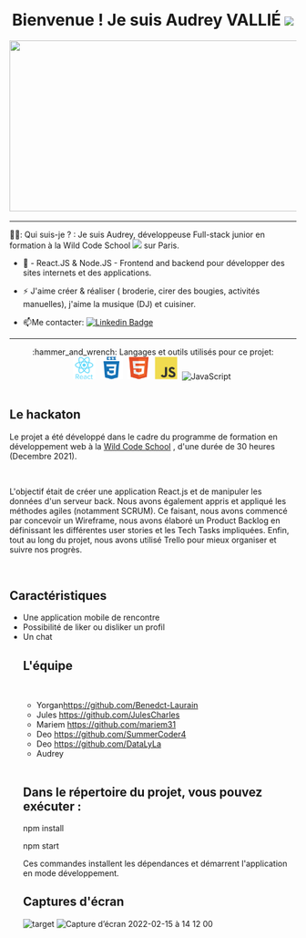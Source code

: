 
<header><link rel="stylesheet" href="https://cdn.jsdelivr.net/gh/devicons/devicon@v2.14.0/devicon.min.css"></header>

<div align="center">
 <h1>
 Bienvenue ! Je suis Audrey VALLIÉ
 <img src="https://media.giphy.com/media/hvRJCLFzcasrR4ia7z/giphy.gif" width="30px"/>
</h1>
</div>

                                                                                                                                
                                                                                                                  
<div align="center">
  <img src="https://media.giphy.com/media/mUtfRO0EkV7fZyTs0G/giphy.gif" width="600" height="300"/>
</div>

<hr/>

👩‍💻: Qui suis-je ? : Je suis Audrey, développeuse Full-stack junior en formation à la Wild Code School <img src="https://media.giphy.com/media/WUlplcMpOCEmTGBtBW/giphy.gif" width="30"> sur Paris.
  
- :telescope: - React.JS & Node.JS - Frontend and backend pour développer des sites internets et des applications.

- :zap: J'aime créer & réaliser ( broderie, cirer des bougies, activités manuelles), j'aime la musique (DJ) et cuisiner.

- :mailbox:Me contacter: [![Linkedin Badge](https://img.shields.io/badge/-Audrey-blue?style=flat&logo=Linkedin&logoColor=white)](https://www.linkedin.com/in/audrey-valli%C3%A9-26a65118b/)
                                                                                    
                                                                                  
<hr/>
<div align="center">
:hammer_and_wrench: Langages et outils utilisés pour ce projet:
<div>
   <img src="https://github.com/devicons/devicon/blob/master/icons/react/react-original-wordmark.svg" title="React" alt="React" width="40" height="40"/>&nbsp;
  <img src="https://github.com/devicons/devicon/blob/master/icons/css3/css3-plain-wordmark.svg"  title="CSS3" alt="CSS" width="40" height="40"/>&nbsp;
  <img src="https://github.com/devicons/devicon/blob/master/icons/html5/html5-original.svg" title="HTML5" alt="HTML" width="40" height="40"/>&nbsp;
  <img src="https://github.com/devicons/devicon/blob/master/icons/javascript/javascript-original.svg" title="JavaScript" alt="JavaScript" width="40" height="40"/>&nbsp;
<img src="https://cdn.jsdelivr.net/gh/devicons/devicon/icons/git/git-original.svg" title="git" alt="JavaScript" width="40" height="40"/>&nbsp;

</div>
</div>


<br/>
<h2> Le hackaton </h2>

<p>Le projet a été développé dans le cadre du programme de formation en développement web
à la <a href="https://www.wildcodeschool.com/">Wild Code School</a> , d'une durée de 30 heures (Decembre 2021).</p>
</br>
<p>
L'objectif était de créer une application React.js et de manipuler les données d'un serveur back. Nous avons également 
appris et appliqué les méthodes agiles (notamment SCRUM). Ce faisant, nous avons commencé par concevoir un Wireframe, nous avons élaboré 
un Product Backlog en définissant les différentes 
user stories et les Tech Tasks impliquées. Enfin, tout au long du projet, nous avons utilisé Trello pour mieux organiser et suivre nos progrès.</p>
</br>
  
<h2>Caractéristiques</h2>
<ul>
 <li>Une application mobile de rencontre</li>
 <li>Possibilité de liker ou disliker un profil </li>
 <li>Un chat</li>
 
<h2> L'équipe </h2>

<br/>
<ul>
 <li>Yorgan<a href=</a>https://github.com/Benedct-Laurain</a></li>
   <li>Jules <a href=</a>https://github.com/JulesCharles</a></li>
 <li>Mariem <a href=</a>https://github.com/mariem31</a></li>
 <li>Deo <a href=</a>https://github.com/SummerCoder4</a></li>
 <li>Deo <a href=</a>https://github.com/DataLyLa</a></li>
   <li>Audrey</li>
</ul>
<br/>

 <h2>Dans le répertoire du projet, vous pouvez exécuter :</h2>
<p>npm install</p>
<p>npm start<p>
Ces commandes installent les dépendances et démarrent l'application en mode développement.
<h2>Captures d'écran</h2>

![target](https://user-images.githubusercontent.com/82833380/153225596-66ddd3a9-c451-44ff-8850-3ab3078443ff.jpg)
![Capture d’écran 2022-02-15 à 14 12 00](https://user-images.githubusercontent.com/82833380/154091583-d02eb3ab-7bcd-4731-bb38-494ff5f22e11.png)
